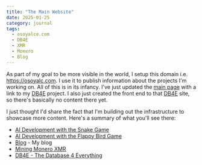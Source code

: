 ```yaml
---
title: "The Main Website"
date: 2025-01-25
category: journal
tags: 
  - osoyalce.com
  - DB4E
  - XMR
  - Monero
  - Blog
---
```

As part of my goal to be more visible in the world, I setup this domain i.e. https://osoyalc.com. I use it to publish information about the projects I'm working on. All of this is in its infancy. I've just updated the [main page](https://osoyalce.com/) with a link to my [DB4E](https://db4e.osoyalce.com/) project. I also just created the front end to that [DB4E](https://db4e.osoyalce.com/) site, so there's basically no content there yet.

I just thought I'd share the fact that I'm building out the infrastructure to showcase more content. Here's a summary of what you'll see there:

* [AI Development with the Snake Game](https://ai.osoyalce.com/pages/ai-snake-game.html)
* [AI Development with the Flappy Bird Game](https://ai.osoyalce.com/pages/flappy-bird.html)
* [Blog](https://blog.osoyalce.com/) - My blog
* [Mining Monero XMR](https://xmr.osoyalce.com/)
* [DB4E - The Database 4 Everything](https://db4e.osoyalce.com/)


